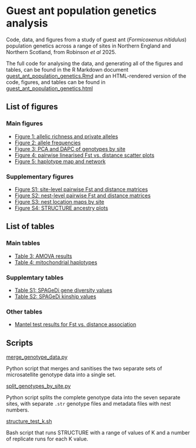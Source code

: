 # Guest ant population genetics analysis

Code, data, and figures from a study of guest ant (_Formicoxenus nitidulus_) population genetics across a range of sites in Northern England and Northern Scotland, from Robinson _et al_ 2025.

The full code for analysing the data, and generating all of the figures and tables, can be found in the R Markdown document [guest_ant_population_genetics.Rmd](guest_ant_population_genetics.Rmd) and an HTML-rendered version of the code, figures, and tables can be found in [guest_ant_population_genetics.html](guest_ant_population_genetics.html)

## List of figures

### Main figures

* [Figure 1: allelic richness and private alleles](figures/figure_1_allelic_richness_private_alleles.png)
* [Figure 2: allele frequencies](figures/figure_2_allele_frequencies.png)
* [Figure 3: PCA and DAPC of genotypes by site](figures/figure_3_PCA_DAPC.png)
* [Figure 4: pairwise linearised Fst vs. distance scatter plots](figures/figure_4_distance_Fst_scatter_plots.png)
* [Figure 5: haplotype map and network](figures/figure_5_haplotype_map_network.png)

### Supplementary figures

* [Figure S1: site-level pairwise Fst and distance matrices](figures/figure_S1_sites_Fst_distance_matrix.png)
* [Figure S2: nest-level pairwise Fst and distance matrices](figures/figure_S2_nests_Fst_distance_matrix.png)
* [Figure S3: nest location maps by site](figures/figure_S3_nest_location_maps.png)
* [Figure S4: STRUCTURE ancestry plots](figures/figure_S4_STRUCTURE_plots.png)

## List of tables

### Main tables

* [Table 3: AMOVA results](tables/table_3_amova_results.csv)
* [Table 4: mitochondrial haplotypes](tables/table_4_mitochondrial_haplotypes.csv)

### Supplemtary tables

* [Table S1: SPAGeDi gene diversity values](tables/table_S1_spagedi_gene_diversity.csv)
* [Table S2: SPAGeDi kinship values](tables/table_S2_spagedi_kinship.csv)

### Other tables

* [Mantel test results for Fst vs. distance association](tables/mantel_test_results.csv)

## Scripts

[merge_genotype_data.py](scripts/merge_genotype_data.py)

Python script that merges and sanitises the two separate sets of microsatellite genotype data into a single set.

[split_genotypes_by_site.py](scripts/split_genotypes_by_site.py)

Python script splits the complete genotype data into the seven separate sites, with separate `.str` genotype files and metadata files with nest numbers.

[structure_test_k.sh](scripts/structure_test_k.sh)

Bash script that runs STRUCTURE with a range of values of K and a number of replicate runs for each K value.